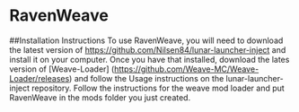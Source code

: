 # RavenWeave

##Installation Instructions
To use RavenWeave, you will need to download the latest version of https://github.com/Nilsen84/lunar-launcher-inject and install it on your computer. Once you have that installed, download the lates version of [Weave-Loader] (https://github.com/Weave-MC/Weave-Loader/releases) and follow the Usage instructions on the lunar-launcher-inject repository. Follow the instructions for the weave mod loader and put RavenWeave in the mods folder you just created.
